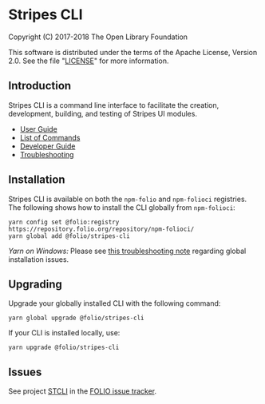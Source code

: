 # Stripes CLI

Copyright (C) 2017-2018 The Open Library Foundation

This software is distributed under the terms of the Apache License,
Version 2.0. See the file "[LICENSE](LICENSE)" for more information.

## Introduction

Stripes CLI is a command line interface to facilitate the creation, development, building, and testing of Stripes UI modules.

* [User Guide](./doc/user-guide.md)
* [List of Commands](./doc/commands.md)
* [Developer Guide](./doc/dev-guide.md)
* [Troubleshooting](./doc/troubleshooting.md)

## Installation

Stripes CLI is available on both the `npm-folio` and `npm-folioci` registries.  The following shows how to install the CLI globally from `npm-folioci`:
```
yarn config set @folio:registry https://repository.folio.org/repository/npm-folioci/
yarn global add @folio/stripes-cli
```

*Yarn on Windows:* Please see [this troubleshooting note](./doc/troubleshooting.md#global-install-on-windows-with-yarn-151) regarding global installation issues.

## Upgrading

Upgrade your globally installed CLI with the following command:
```
yarn global upgrade @folio/stripes-cli
```

If your CLI is installed locally, use:
```
yarn upgrade @folio/stripes-cli
```

## Issues

See project [STCLI](https://issues.folio.org/browse/STCLI) in the [FOLIO issue tracker](https://dev.folio.org/guidelines/issue-tracker).
